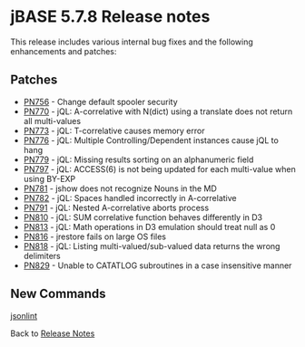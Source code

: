 # jBASE 5.7.8 Release notes

<PageHeader />

This release includes various internal bug fixes and the following enhancements and patches:

## Patches

- [PN756](./pn756/README.md) - Change default spooler security
- [PN770](./PN770/README.md) - jQL: A-correlative with N(dict) using a translate does not return all multi-values
- [PN773](./pn773/README.md) - jQL: T-correlative causes memory error
- [PN776](./pn776/README.md) - jQL: Multiple Controlling/Dependent instances cause jQL to hang
- [PN779](./pn779/README.md) - jQL: Missing results sorting on an alphanumeric field
- [PN797](./pn797/README.md) - jQL: ACCESS(6) is not being updated for each multi-value when using BY-EXP
- [PN781](./pn781/README.md) - jshow does not recognize Nouns in the MD
- [PN782](./pn782/README.md) - jQL: Spaces handled incorrectly in A-correlative
- [PN791](./pn791/README.md) - jQL: Nested A-correlative aborts process
- [PN810](./pn810/README.md) - jQL: SUM correlative function behaves differently in D3
- [PN813](./pn813/README.md) - jQL: Math operations in D3 emulation should treat null as 0
- [PN816](./pn816/README.md) - jrestore fails on large OS files
- [PN818](./pn818/README.md) - jQL: Listing multi-valued/sub-valued data returns the wrong delimiters
- [PN829](./pn829/README.md) - Unable to CATATLOG subroutines in a case insensitive manner

## New Commands

[jsonlint](../../utilities/jsonlint/README.md)  

Back to [Release Notes](./../../README.md)
  
<PageFooter />
